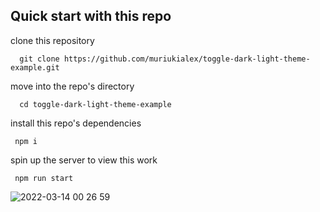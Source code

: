 ## Quick start with this repo

clone this repository
```
  git clone https://github.com/muriukialex/toggle-dark-light-theme-example.git
```

move into the repo's directory
```
  cd toggle-dark-light-theme-example
```

install this repo's dependencies
```
 npm i
```

spin up the server to view this work
```
 npm run start
```

![2022-03-14 00 26 59](https://user-images.githubusercontent.com/51236424/158079912-d5f538a1-076a-4500-a640-63bc3f702196.gif)
